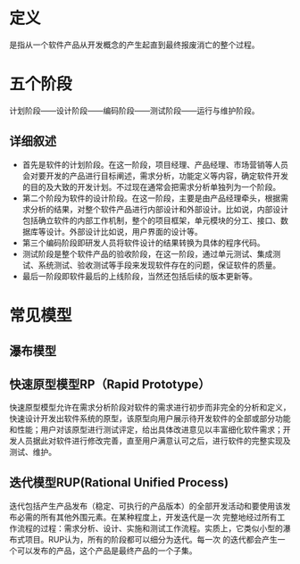 # 定义
是指从一个软件产品从开发概念的产生起直到最终报废消亡的整个过程。
# 五个阶段
计划阶段——设计阶段——编码阶段——测试阶段——运行与维护阶段。
## 详细叙述
+ 首先是软件的计划阶段。在这一阶段，项目经理、产品经理、市场营销等人员会对要开发的产品进行目标阐述，需求分析，功能定义等内容，确定软件开发的目的及大致的开发计划。不过现在通常会把需求分析单独列为一个阶段。
+ 第二个阶段为软件的设计阶段。在这一阶段，主要是由产品经理牵头，根据需求分析的结果，对整个软件产品进行内部设计和外部设计。比如说，内部设计包括确立软件的内部工作机制，整个的项目框架，单元模块的分工、接口、数据库等设计。外部设计比如说，用户界面的设计等。
+ 第三个编码阶段即研发人员将软件设计的结果转换为具体的程序代码。
+ 测试阶段是整个软件产品的验收阶段，在这一阶段，通过单元测试、集成测试、系统测试、验收测试等手段来发现软件存在的问题，保证软件的质量。
+ 最后一阶段即软件最后的上线阶段，当然还包括后续的版本更新等。





# 常见模型
## 瀑布模型
## 快速原型模型RP（Rapid Prototype）
快速原型模型允许在需求分析阶段对软件的需求进行初步而非完全的分析和定义，快速设计开发出软件系统的原型，该原型向用户展示待开发软件的全部或部分功能和性能；用户对该原型进行测试评定，给出具体改进意见以丰富细化软件需求；开发人员据此对软件进行修改完善，直至用户满意认可之后，进行软件的完整实现及测试、维护。
## 迭代模型RUP(Rational Unified Process)
迭代包括产生产品发布（稳定、可执行的产品版本）的全部开发活动和要使用该发布必需的所有其他外围元素。在某种程度上，开发迭代是一次 完整地经过所有工作流程的过程：需求分析、设计、实施和测试工作流程。实质上，它类似小型的瀑布式项目。RUP认为，所有的阶段都可以细分为迭代。每一次 的迭代都会产生一个可以发布的产品，这个产品是最终产品的一个子集。